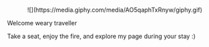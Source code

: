 <p align = center>
  ![](https://media.giphy.com/media/AO5qaphTxRnyw/giphy.gif)

Welcome weary traveller

Take a seat, enjoy the fire, and explore my page during your stay :)
</p>
